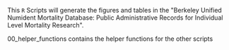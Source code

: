 This `R` Scripts will generate the figures and tables in the "Berkeley Unified Numident Mortality Database: Public Administrative Records for Individual Level Mortality Research". 

00_helper_functions contains the helper functions for the other scripts 
